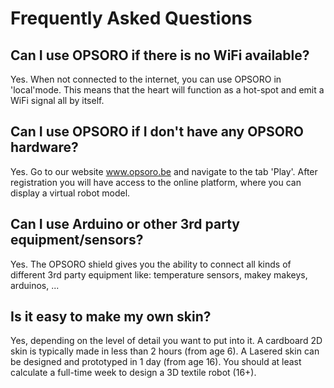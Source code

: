 # Frequently Asked Questions

<!-- toc -->

## Can I use OPSORO if there is no WiFi available?
Yes. When not connected to the internet, you can use OPSORO in 'local'mode. This means that the heart will function as a hot-spot and emit a WiFi signal all by itself.

## Can I use OPSORO if I don't have any OPSORO hardware?
Yes. Go to our website www.opsoro.be and navigate to the tab 'Play'. After registration you will have access to the online platform, where you can display a virtual robot model.

## Can I use Arduino or other 3rd party equipment/sensors?
Yes. The OPSORO shield gives you the ability to connect all kinds of different 3rd party equipment like: temperature sensors, makey makeys, arduinos, ...

## Is it easy to make my own skin?
Yes, depending on the level of detail you want to put into it. A cardboard 2D skin is typically made in less than 2 hours (from age 6). A Lasered skin can be designed and prototyped in 1 day (from age 16). You should at least calculate a full-time week to design a 3D textile robot (16+).
